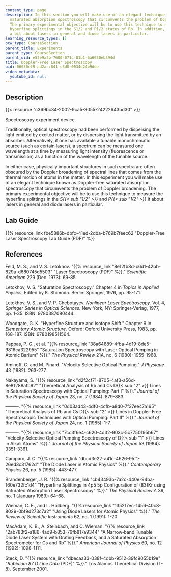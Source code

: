 ```yaml
---
content_type: page
description: In this section you will make use of an elegant technique known as Doppler-free
  saturated absorption spectroscopy that circumvents the problem of Doppler broadening.
  The primary experimental objective will be to use this technique to measure the
  hyperfine splittings in the S1/2 and P1/2 states of Rb. In addition, you will learn
  a bit about lasers in general and diode lasers in particular.
learning_resource_types: []
ocw_type: CourseSection
parent_title: Experiments
parent_type: CourseSection
parent_uid: e52e9a2b-7600-071c-81b1-6a6630eb394d
title: Doppler-Free Laser Spectroscopy
uid: 06030ef9-ad2a-c841-c3d8-0034d24b9dde
video_metadata:
  youtube_id: null
---
```


Description
-----------

{{< resource "c369bc34-2002-9ca5-3055-24222643bd30" >}}

Spectroscopy experiment device.

Traditionally, optical spectroscopy had been performed by dispersing the light emitted by excited matter, or by dispersing the light transmitted by an absorber. Alternatively, if one has available a tunable monochromatic source (such as certain lasers), a spectrum can be measured one wavelength at a time by measuring light intensity (fluorescence or transmission) as a function of the wavelength of the tunable source.

In either case, physically important structures in such spectra are often obscured by the Doppler broadening of spectral lines that comes from the thermal motion of atoms in the matter. In this experiment you will make use of an elegant technique known as Doppler-free saturated absorption spectroscopy that circumvents the problem of Doppler broadening. The primary experimental objective will be to use this technique to measure the hyperfine splittings in the _S{{< sub "1/2" >}}_ and _P{{< sub "1/2" >}}_ it about lasers in general and diode lasers in particular.

Lab Guide
---------

{{% resource_link fbe5886b-dbfc-41ed-2dba-b769b7feec62 "Doppler-Free Laser Spectroscopy Lab Guide (PDF)" %}}

References
----------

Feld, M. S., and V. S. Letokhov. "{{% resource_link "8e12fb8d-c6d1-42bb-829a-d680745d5503" "Laser Spectroscopy (PDF)" %}}." _Scientific American_ 229 (Dec. 1973): 69-85.

Letokhov, V. S. "Saturation Spectroscopy." Chapter 4 in _Topics in Applied Physics_, Edited by K. Shimoda. Berlin: Springer, 1976, pp. 95-171.

Letokhov, V. S., and V. P. Chebotayev. _Nonlinear Laser Spectroscopy._ Vol. 4, _Springer Series in Optical Sciences._ New York, NY: Springer-Verlag, 1977, pp. 1-35. ISBN: 9780387080444.

Woodgate, G. K. "Hyperfine Structure and Isotope Shift." Chapter 9 in _Elementary Atomic Structure._ Oxford: Oxford University Press, 1983, pp. 168-187. ISBN: 9780198511564.

Pappas, P. G., et al. "{{% resource_link "38a64889-4fba-4d19-8de5-9816ca322955" "Saturation Spectroscopy with Laser Optical Pumping in Atomic Barium" %}}." _The Physical Review_ 21A, no. 6 (1980): 1955-1968.

Aminoff, C. and M. Pinard. "Velocity Selective Optical Pumping." _J Physique_ 43 (1982): 263-277.

Nakayama, S. "{{% resource_link "d2f2cf71-8705-4af3-a56d-8e81288afb92" "Theoretical Analysis of Rb and Cs D{{< sub \"2\" >}} Lines in Saturation Spectroscopy with Optical Pumping: Part I" %}}." _Journal of the Physical Society of Japan_ 23, no. 7 (1984): 879-883.

———. "{{% resource_link "0d03ad43-4df0-4cfb-a8d0-7f37ee47a165" "Theoretical Analysis of Rb and Cs D{{< sub \"2\" >}} Lines in Doppler-Free Spectroscopic Techniques with Optical Pumping: Part II" %}}." _Journal of the Physical Society of Japan_ 24, no. 1 (1985): 1-7.

———. "{{% resource_link "7cc3f6e4-c620-4d32-903c-5c7750195b67" "Velocity Selective Optical Pumping Spectroscopy of D{{< sub \"1\" >}} Lines in Alkali Atoms" %}}." _Journal of the Physical Society of Japan_ 53 (1984): 3351-3361.

Camparo, J. C. "{{% resource_link "dbcd3e22-a41c-4626-95f1-26ed3c31762d" "The Diode Laser in Atomic Physics" %}}." _Contemporary Physics_ 26, no. 5 (1985): 443-477.

Brandenberger, J. R. "{{% resource_link "cb43493b-7a2c-440e-94ba-160e732fc1d4" "Hyperfine Splittings in 4p5 5p Configuration of (83)Kr using Saturated Absorption Laser Spectroscopy" %}}." _The Physical Review A_ 39, no. 1 (January 1989): 64-68.

Wieman, C. E., and L. Hollberg. "{{% resource_link "135217ec-1456-40c8-8029-0bf9d273c7a2" "Using Diode Lasers for Atomic Physics" %}}." _The Review of Scientific Instruments_ 62, no. 1 (1991): 1-20.

MacAdam, K. B., A. Steinbach, and C. Wieman. "{{% resource_link "2ab783f2-a186-4ad9-b853-79fb817a9344" "A Narrow‐band Tunable Diode Laser System with Grating Feedback, and a Saturated Absorption Spectrometer for Cs and Rb" %}}." _American Journal of Physics_ 60, no. 12 (1992): 1098-1111.

Steck, D. "{{% resource_link "dbecaa33-038f-4dbb-9512-39fc9055b19e" "_Rubidium 87 D Line Data_ (PDF)" %}}." Los Alamos Theoretical Division (T-8). September 2001.